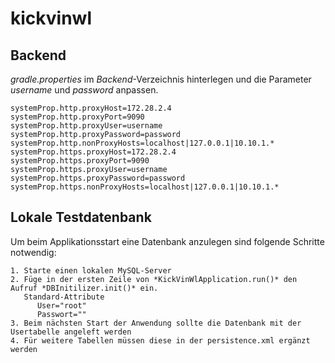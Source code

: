 # kickvinwl
## Backend

*gradle.properties* im *Backend*-Verzeichnis hinterlegen und die Parameter *username* und *password* anpassen.
```
systemProp.http.proxyHost=172.28.2.4
systemProp.http.proxyPort=9090
systemProp.http.proxyUser=username
systemProp.http.proxyPassword=password
systemProp.http.nonProxyHosts=localhost|127.0.0.1|10.10.1.*
systemProp.https.proxyHost=172.28.2.4
systemProp.https.proxyPort=9090
systemProp.https.proxyUser=username
systemProp.https.proxyPassword=password
systemProp.https.nonProxyHosts=localhost|127.0.0.1|10.10.1.*

```


## Lokale Testdatenbank
Um beim Applikationsstart eine Datenbank anzulegen sind folgende Schritte notwendig:
```
1. Starte einen lokalen MySQL-Server
2. Füge in der ersten Zeile von *KickVinWlApplication.run()* den Aufruf *DBInitilizer.init()* ein.
   Standard-Attribute
      User="root"
      Passwort=""
3. Beim nächsten Start der Anwendung sollte die Datenbank mit der Usertabelle angeleft werden
4. Für weitere Tabellen müssen diese in der persistence.xml ergänzt werden
```
